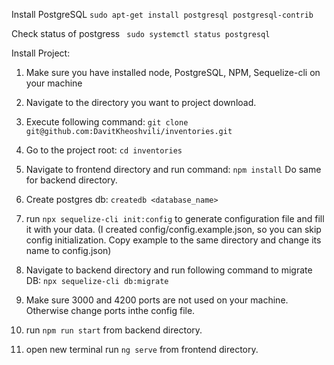 Install PostgreSQL
```sudo apt-get install postgresql postgresql-contrib```

Check status of postgress
``` sudo systemctl status postgresql```

Install Project: 

1. Make sure you have installed node, PostgreSQL, NPM, Sequelize-cli on your machine

2. Navigate to the directory you want to project download.

3. Execute following command: 
```git clone git@github.com:DavitKheoshvili/inventories.git```
4. Go to the project root: 
``` cd inventories ```
5. Navigate to frontend directory and run command: 
``` npm install ``` 
Do same for backend directory. 
7. Create postgres db: ```createdb <database_name>```
8. run ```npx sequelize-cli init:config``` to generate configuration file and fill it with your data. (I created config/config.example.json, so you can skip config initialization. Copy example to the same directory and change its name to config.json)
9. Navigate to backend directory and run following command to migrate DB: 
```npx sequelize-cli db:migrate``` 
10. Make sure 3000 and 4200 ports are not used on your machine. Otherwise change ports inthe config file.
11. run ```npm run start``` from backend directory.
12. open new terminal run ```ng serve``` from frontend directory.
